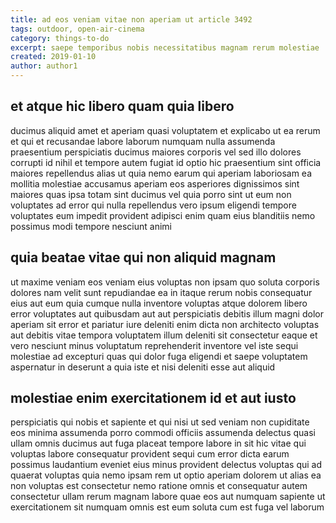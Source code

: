 ```yaml
---
title: ad eos veniam vitae non aperiam ut article 3492
tags: outdoor, open-air-cinema
category: things-to-do
excerpt: saepe temporibus nobis necessitatibus magnam rerum molestiae
created: 2019-01-10
author: author1
---
```


## et atque hic libero quam quia libero

ducimus aliquid amet et aperiam quasi voluptatem et explicabo ut ea rerum et qui et recusandae labore laborum numquam nulla assumenda praesentium perspiciatis ducimus maiores corporis vel sed illo dolores corrupti id nihil et tempore autem fugiat id optio hic praesentium sint officia maiores repellendus alias ut quia nemo earum qui aperiam laboriosam ea mollitia molestiae accusamus aperiam eos asperiores dignissimos sint maiores quas ipsa totam sint ducimus vel quia porro sint ut eum non voluptates ad error qui nulla repellendus vero ipsum eligendi tempore voluptates eum impedit provident adipisci enim quam eius blanditiis nemo possimus modi tempore nesciunt animi

## quia beatae vitae qui non aliquid magnam

ut maxime veniam eos veniam eius voluptas non ipsam quo soluta corporis dolores nam velit sunt repudiandae ea in itaque rerum nobis consequatur eius aut eum quia cumque nulla inventore voluptas atque dolorem libero error voluptates aut quibusdam aut aut perspiciatis debitis illum magni dolor aperiam sit error et pariatur iure deleniti enim dicta non architecto voluptas aut debitis vitae tempora voluptatem illum deleniti sit consectetur eaque et vero nesciunt minus voluptatum reprehenderit inventore vel iste sequi molestiae ad excepturi quas qui dolor fuga eligendi et saepe voluptatem aspernatur in deserunt a quia iste et nisi deleniti esse aut aliquid

## molestiae enim exercitationem id et aut iusto

perspiciatis qui nobis et sapiente et qui nisi ut sed veniam non cupiditate eos minima assumenda porro commodi officiis assumenda delectus quasi ullam omnis ducimus aut fuga placeat tempore labore in sit hic vitae qui voluptas labore consequatur provident sequi cum error dicta earum possimus laudantium eveniet eius minus provident delectus voluptas qui ad quaerat voluptas quia nemo ipsam rem ut optio aperiam dolorem ut alias ea non voluptas est consectetur nemo ratione omnis et consequatur autem consectetur ullam rerum magnam labore quae eos aut numquam sapiente ut exercitationem sit numquam omnis est eum soluta cum est fuga vel laborum
